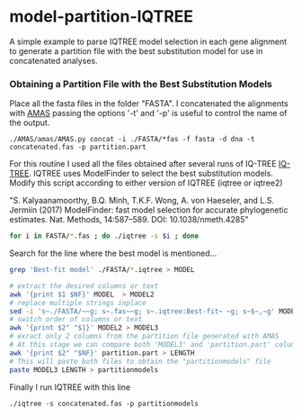 # model-partition-IQTREE
A simple example to parse IQTREE model selection in each gene alignment to generate a partition file with the best substitution model for use in concatenated analyses.


### Obtaining a Partition File with the Best Substitution Models

Place all the fasta files in the folder "FASTA". I concatenated the alignments with [AMAS](https://github.com/marekborowiec/AMAS) passing the options '-t' and '-p' is useful to control the name of the output.

```
./AMAS/amas/AMAS.py concat -i ./FASTA/*fas -f fasta -d dna -t concatenated.fas -p partition.part
```

For this routine I used all the files obtained after several runs of IQ-TREE  [IQ-TREE](http://www.iqtree.org/). IQTREE uses ModelFinder to select the best substitution models. Modify this script according to either version of IQTREE (iqtree or iqtree2)

"S. Kalyaanamoorthy, B.Q. Minh, T.K.F. Wong, A. von Haeseler, and L.S. Jermiin (2017) ModelFinder: fast model selection for accurate phylogenetic estimates. Nat. Methods, 14:587–589. DOI: 10.1038/nmeth.4285"
 
```bash
for i in FASTA/*.fas ; do ./iqtree -s $i ; done 
```

Search for the line where the best model is mentioned...

```bash
grep 'Best-fit model' ./FASTA/*.iqtree > MODEL
```

```bash
# extract the desired columns or text
awk '{print $1 $NF}' MODEL  > MODEL2   
# replace multiple strings inplace
sed -i 's~./FASTA/~~g; s~.fas~~g; s~.iqtree:Best-fit~ ~g; s~$~,~g' MODEL2
# switch order of columns or text
awk '{print $2" "$1}' MODEL2 > MODEL3
# exract only 2 columns from the partition file generated with AMAS
# At this stage we can compare both 'MODEL3' and 'partition.part' columns to confirm the order of the loci listed in both files
awk '{print $2" "$NF}' partition.part > LENGTH
# This will paste both files to obtain the "partitionmodels" file
paste MODEL3 LENGTH > partitionmodels
```

Finally I run IQTREE with this line

```
./iqtree -s concatenated.fas -p partitionmodels
```
